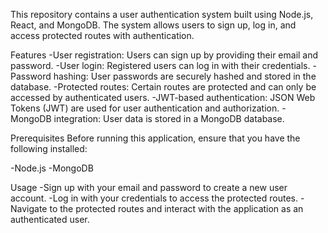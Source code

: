 This repository contains a user authentication system built using Node.js, React, and MongoDB. The system allows users to sign up, log in, and access protected routes with authentication.

Features
-User registration: Users can sign up by providing their email and password.
-User login: Registered users can log in with their credentials.
-Password hashing: User passwords are securely hashed and stored in the database.
-Protected routes: Certain routes are protected and can only be accessed by authenticated users.
-JWT-based authentication: JSON Web Tokens (JWT) are used for user authentication and authorization.
-MongoDB integration: User data is stored in a MongoDB database.


Prerequisites
Before running this application, ensure that you have the following installed:

-Node.js 
-MongoDB

Usage
-Sign up with your email and password to create a new user account.
-Log in with your credentials to access the protected routes.
-Navigate to the protected routes and interact with the application as an authenticated user.
